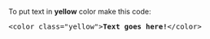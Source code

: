To put text in <b>yellow</b> color make this code:
<pre>&lt;color class="yellow"&gt;<b>Text goes here!</b>&lt;/color&gt;</pre>
